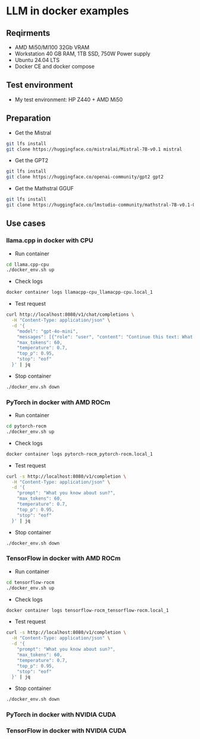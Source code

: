 # LLM in docker examples

## Reqirments
- AMD Mi50/MI100 32Gb VRAM
- Workstation 40 GB RAM, 1TB SSD, 750W Power supply 
- Ubuntu 24.04 LTS
- Docker CE and docker compose

## Test environment
- My test environment: HP Z440 + AMD Mi50

## Preparation
- Get the Mistral
```bash
git lfs install
git clone https://huggingface.co/mistralai/Mistral-7B-v0.1 mistral
```

- Get the GPT2
```bash
git lfs install
git clone https://huggingface.co/openai-community/gpt2 gpt2
```

- Get the Mathstral GGUF
```bash
git lfs install
git clone https://huggingface.co/lmstudio-community/mathstral-7B-v0.1-GGUF mathstral
```

## Use cases

### llama.cpp in docker with CPU

- Run container
```bash
cd llama.cpp-cpu
./docker_env.sh up
```

- Check logs
```bash
docker container logs llamacpp-cpu_llamacpp-cpu.local_1
```

- Test request 
```bash
curl http://localhost:8080/v1/chat/completions \
  -H "Content-Type: application/json" \
  -d '{
    "model": "gpt-4o-mini",
    "messages": [{"role": "user", "content": "Continue this text: What you know about sun?"}],
    "max_tokens": 60,
    "temperature": 0.7,
    "top_p": 0.95,
    "stop": "eof"
  }' | jq

```

- Stop container
```bash
./docker_env.sh down
```

### PyTorch in docker with AMD ROCm

- Run container
```bash
cd pytorch-rocm
./docker_env.sh up
```

- Check logs
```bash
docker container logs pytorch-rocm_pytorch-rocm.local_1
```

- Test request 
```bash
curl -s http://localhost:8080/v1/completion \
  -H "Content-Type: application/json" \
  -d '{
    "prompt": "What you know about sun?",
    "max_tokens": 60,
    "temperature": 0.7,
    "top_p": 0.95,
    "stop": "eof"
  }' | jq

```

- Stop container
```bash
./docker_env.sh down
```

### TensorFlow in docker with AMD ROCm

- Run container
```bash
cd tensorflow-rocm
./docker_env.sh up
```

- Check logs
```bash
docker container logs tensorflow-rocm_tensorflow-rocm.local_1
```

- Test request 
```bash
curl -s http://localhost:8080/v1/completion \
  -H "Content-Type: application/json" \
  -d '{
    "prompt": "What you know about sun?",
    "max_tokens": 60,
    "temperature": 0.7,
    "top_p": 0.95,
    "stop": "eof"
  }' | jq

```

- Stop container
```bash
./docker_env.sh down
```

### PyTorch in docker with NVIDIA CUDA

### TensorFlow in docker with NVIDIA CUDA

